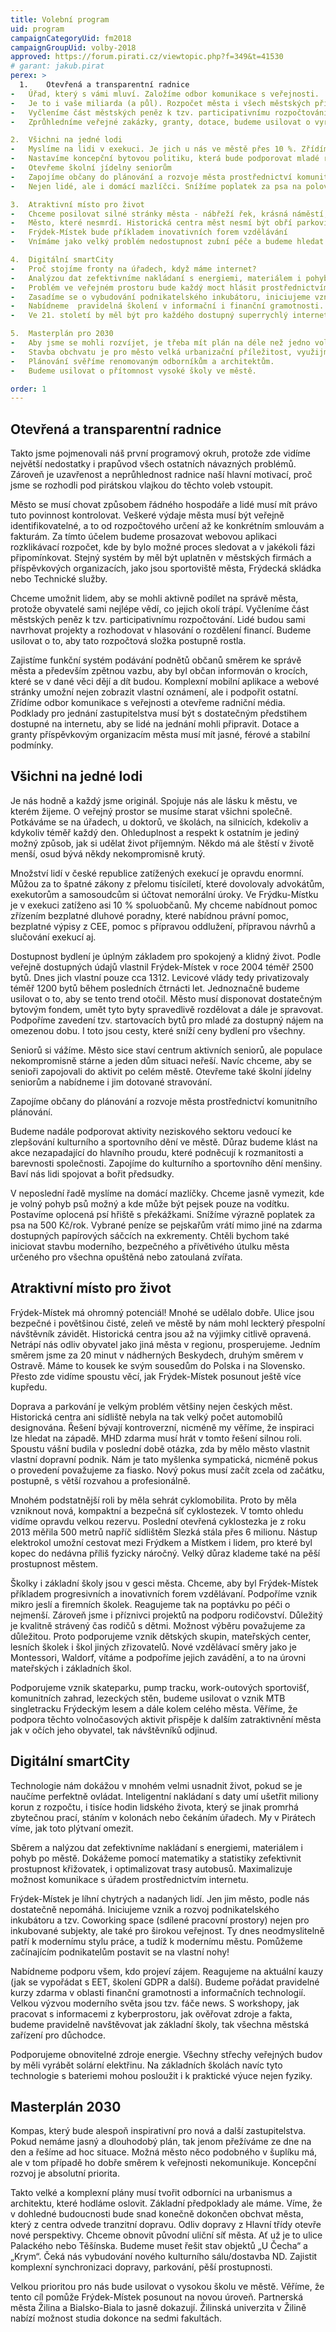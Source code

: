 ```yaml
---
title: Volební program
uid: program
campaignCategoryUid: fm2018
campaignGroupUid: volby-2018
approved: https://forum.pirati.cz/viewtopic.php?f=349&t=41530
# garant: jakub.pirat
perex: >
  1.	Otevřená a transparentní radnice
-	Úřad, který s vámi mluví. Založíme odbor komunikace s veřejnosti.
-	Je to i vaše miliarda (a půl). Rozpočet města i všech městských příspěvkových organizací bude veřejný a rozklikávací. Stejně tak všechny funkce v dozorčích radách a orgánech těchto společností budou veřejné a snadno dohledatelné.
-	Vyčleníme část městských peněz k tzv. participativnímu rozpočtování. Lidé budou sami navrhovat projekty a rozhodovat v hlasování o rozdělení financí.
-	Zprůhledníme veřejné zakázky, granty, dotace, budeme usilovat o vyrovnaný rozpočet.

2.	Všichni na jedné lodi
-	Myslíme na lidi v exekuci. Je jich u nás ve městě přes 10 %. Zřídíme bezplatnou dluhovou poradnu. 
-	Nastavíme koncepční bytovou politiku, která bude podporovat mladé rodiny a rodiče samoživitele. Budeme zvyšovat podíl městských bytů.
-	Otevřeme školní jídelny seniorům
-	Zapojíme občany do plánování a rozvoje města prostřednictví komunitního plánování.
-	Nejen lidé, ale i domácí mazlíčci. Snížíme poplatek za psa na polovinu. Zřídíme oplocená psí hřiště, vybudujeme moderní a bezpečný městský útulek pro zvířata.

3.	Atraktivní místo pro život
-	Chceme posilovat silné stránky města - nábřeží řek, krásná náměstí, kulturu ve městě, parky. Minimálně 1% z rozpočtu půjde na umění.
-	Město, které nesmrdí. Historická centra měst nesmí být obří parkoviště. Tomu pomůže kvalitní  MHD zdarma, tak i budování nových a bezpečných tras pro pěší i cyklisty. Budeme hledat progresivní řešení parkování na sídlištích.
-	Frýdek-Místek bude příkladem inovativních forem vzdělávání
-	Vnímáme jako velký problém nedostupnost zubní péče a budeme hledat řešení.

4.	Digitální smartCity
-	Proč stojíme fronty na úřadech, když máme internet?
-	Analýzou dat zefektivníme nakládaní s energiemi, materiálem i pohyb po městě. 
-	Problém ve veřejném prostoru bude každý moct hlásit prostřednictvím aplikace.
-	Zasadíme se o vybudování podnikatelského inkubátoru, iniciujeme vznik co-workingového centra. Dáme šanci start-upům.
-	Nabídneme  pravidelná školení v informační i finanční gramotnosti. 
-	Ve 21. století by měl být pro každého dostupný superrychlý internet přes optické vlákno. Wi-Fi ve všech veřejných prostorech je samozřejmostí.

5.	Masterplán pro 2030
-	Aby jsme se mohli rozvíjet, je třeba mít plán na déle než jedno volební období
-	Stavba obchvatu je pro město velká urbanizační příležitost, využijme ji a obnovme původní síť ulic, využijme brownfieldy.
-	Plánování svěříme renomovaným odborníkům a architektům.
-	Budeme usilovat o přítomnost vysoké školy ve městě.

order: 1
---
```

## Otevřená a transparentní radnice

Takto jsme pojmenovali náš první programový okruh, protože zde vidíme největší nedostatky i prapůvod všech ostatních návazných problémů. Zároveň je uzavřenost a neprůhlednost radnice naší hlavní motivací, proč jsme se rozhodli pod pirátskou vlajkou do těchto voleb vstoupit.

Město se musí chovat způsobem řádného hospodáře a lidé musí mít právo tuto povinnost kontrolovat. Veškeré výdaje města musí být veřejně identifikovatelné, a to od rozpočtového určení až ke konkrétním smlouvám a fakturám. Za tímto účelem budeme prosazovat webovou aplikaci rozklikávací rozpočet, kde by bylo možné proces sledovat a v jakékoli fázi připomínkovat. Stejný systém by měl být uplatněn v městských firmách a příspěvkových organizacích, jako jsou sportoviště města, Frýdecká skládka nebo Technické služby.

Chceme umožnit lidem, aby se mohli aktivně podílet na správě města, protože obyvatelé sami nejlépe vědí, co jejich okolí trápí. Vyčleníme část městských peněz k tzv. participativnímu rozpočtování. Lidé budou sami navrhovat projekty a rozhodovat v hlasování o rozdělení financí. Budeme usilovat o to, aby tato rozpočtová složka postupně rostla.

Zajistíme funkční systém podávání podnětů občanů směrem ke správě města a především zpětnou vazbu, aby byl občan informován o krocích, které se v dané věci dějí a dít budou. Komplexní mobilní aplikace a webové stránky umožní nejen zobrazit vlastní oznámení, ale i podpořit ostatní. Zřídíme odbor komunikace s veřejnosti a otevřeme radniční média.
Podklady pro jednání zastupitelstva musí být s dostatečným předstihem dostupné na internetu, aby se lidé na jednání mohli připravit. Dotace a granty příspěvkovým organizacím města musí mít jasné, férové a stabilní podmínky.


## Všichni na jedné lodi

Je nás hodně a každý jsme originál. Spojuje nás ale lásku k městu, ve kterém žijeme. O veřejný prostor se musíme starat všichni společně. Potkáváme se na úřadech, u doktorů, ve školách, na silnicích, kdekoliv a kdykoliv téměř každý den. Ohleduplnost a respekt k ostatním je jediný možný způsob, jak si udělat život příjemným. Někdo má ale štěstí v životě menší, osud bývá někdy nekompromisně krutý. 

Množství lidí v české republice zatížených exekucí je opravdu enormní. Můžou za to špatné zákony z přelomu tisíciletí, které dovolovaly advokátům, exekutorům a samosoudcům si účtovat nemorální úroky. Ve Frýdku-Místku je v exekuci zatíženo asi 10 % spoluobčanů. My chceme nabídnout pomoc zřízením bezplatné dluhové poradny, které nabídnou právní pomoc, bezplatné výpisy z CEE, pomoc s přípravou oddlužení, přípravou návrhů a slučování exekucí aj.

Dostupnost bydlení je úplným základem pro spokojený a klidný život. Podle veřejně dostupných údajů vlastnil Frýdek-Místek v roce 2004 téměř 2500 bytů. Dnes jich vlastní pouze cca 1312. Levicové vlády tedy privatizovaly téměř 1200 bytů během posledních čtrnácti let. Jednoznačně budeme usilovat o to, aby se tento trend otočil. Město musí disponovat dostatečným bytovým fondem, umět tyto byty spravedlivě rozdělovat a dále je spravovat. Podpoříme zavedení tzv. startovacích bytů pro mladé za dostupný nájem na omezenou dobu. I toto jsou cesty, které sníží ceny bydlení pro všechny.

Seniorů si vážíme. Město sice staví centrum aktivních seniorů, ale populace nekompromisně stárne a jeden dům situaci neřeší. Navíc chceme, aby se senioři zapojovali do aktivit po celém městě. Otevřeme také školní jídelny seniorům a nabídneme i jim dotované stravování. 

Zapojíme občany do plánování a rozvoje města prostřednictví komunitního plánování. 

Budeme nadále podporovat aktivity neziskového sektoru vedoucí ke zlepšování kulturního a sportovního dění ve městě. Důraz budeme klást na akce nezapadající do hlavního proudu, které podněcují k rozmanitosti a barevnosti společnosti. Zapojíme do kulturního a sportovního dění menšiny. Baví nás lidi spojovat a bořit předsudky.

V neposlední řadě myslíme na domácí mazlíčky. Chceme jasně vymezit, kde je volný pohyb psů možný a kde může být pejsek pouze na vodítku. Postavíme oplocená psí hřiště s překážkami. Snížíme výrazně poplatek za psa na 500 Kč/rok. Vybrané peníze se pejskařům vrátí mimo jiné na zdarma dostupných papírových sáčcích na exkrementy. Chtěli bychom také iniciovat stavbu moderního, bezpečného a přívětivého útulku města určeného pro všechna opuštěná nebo zatoulaná zvířata.


## Atraktivní místo pro život

Frýdek-Místek má ohromný potenciál! Mnohé se udělalo dobře. Ulice jsou bezpečné i povětšinou čisté, zeleň ve městě by nám mohl leckterý přespolní návštěvník závidět. Historická centra jsou až na výjimky citlivě opravená. Netrápí nás odliv obyvatel jako jiná města v regionu, prosperujeme. Jedním směrem jsme za 20 minut v nádherných Beskydech, druhým směrem v Ostravě.  Máme to kousek ke svým sousedům do Polska i na Slovensko. Přesto zde vidíme spoustu věcí, jak Frýdek-Místek posunout ještě více kupředu.

Doprava a parkování je velkým problém většiny nejen českých měst. Historická centra ani sídliště nebyla na tak velký počet automobilů designována. Řešení bývají kontroverzní, nicméně my věříme, že inspiraci lze hledat na západě. MHD zdarma musí hrát v tomto řešení silnou roli. Spoustu vášní budila v poslední době otázka, zda by mělo město vlastnit vlastní dopravní podnik. Nám je tato myšlenka sympatická, nicméně pokus o provedení považujeme za fiasko. Nový pokus musí začít zcela od začátku, postupně, s větší rozvahou a profesionálně.

Mnohém podstatnější roli by měla sehrát cyklomobilita. Proto by měla vzniknout nová, kompaktní a bezpečná síť cyklostezek. V tomto ohledu vidíme opravdu velkou rezervu. Poslední otevřená cyklostezka je z roku 2013 měřila 500 metrů napříč sídlištěm Slezká stála přes 6 milionu. Nástup elektrokol umožní cestovat mezi Frýdkem a Místkem i lidem, pro které byl kopec do nedávna příliš fyzicky náročný. Velký důraz klademe také na pěší prostupnost městem. 

Školky i základní školy jsou v gesci města. Chceme, aby byl Frýdek-Místek příkladem progresivních a inovativních forem vzdělávaní. Podpoříme vznik mikro jeslí a firemních školek. Reagujeme tak na poptávku po péči o nejmenší. Zároveň jsme i příznivci projektů na podporu rodičovství. Důležitý je kvalitně strávený čas rodičů s dětmi. Možnost výběru považujeme za důležitou. Proto podporujeme vznik dětských skupin, mateřských center, lesních školek i škol jiných zřizovatelů. Nové vzdělávací směry jako je Montessori, Waldorf, vítáme a podpoříme jejich zavádění, a to na úrovni mateřských i základních škol. 

Podporujeme vznik skateparku, pump tracku, work-outových sportovišť, komunitních zahrad, lezeckých stěn, budeme usilovat o vznik MTB singletracku Frýdeckým lesem a dále kolem celého města.  Věříme, že podpora těchto volnočasových aktivit přispěje k dalším zatraktivnění města jak v očích jeho obyvatel, tak návštěvníků odjinud.


## Digitální smartCity

Technologie nám dokážou v mnohém velmi usnadnit život, pokud se je naučíme perfektně ovládat. Inteligentní nakládaní s daty umí ušetřit miliony korun z rozpočtu, i tisíce hodin lidského života, který se jinak promrhá zbytečnou prací, stáním v kolonách nebo čekáním úřadech. My v Pirátech víme, jak toto plýtvaní omezit. 

Sběrem a nalýzou dat zefektivníme nakládaní s energiemi, materiálem i pohyb po městě. Dokážeme pomocí matematiky a statistiky zefektivnit prostupnost křižovatek, i optimalizovat trasy autobusů. Maximalizuje možnost komunikace s úřadem prostřednictvím internetu. 

Frýdek-Místek  je líhní chytrých a nadaných lidí. Jen jim město, podle nás dostatečně nepomáhá. Iniciujeme vznik a rozvoj podnikatelského inkubátoru a tzv. Coworking space (sdílené pracovní prostory) nejen pro inkubované subjekty, ale také pro širokou veřejnost. Ty dnes neodmyslitelně patří k modernímu stylu práce, a tudíž k modernímu městu. Pomůžeme začínajícím podnikatelům postavit se na vlastní nohy!

Nabídneme podporu všem, kdo projeví zájem. Reagujeme na aktuální kauzy (jak se vypořádat s EET, školení GDPR a další). Budeme pořádat pravidelné kurzy zdarma v oblasti finanční gramotnosti a informačních technologií. Velkou výzvou moderního světa jsou tzv. fáče news. S workshopy, jak pracovat s informacemi z kyberprostoru, jak ověřovat zdroje a fakta, budeme pravidelně navštěvovat jak základní školy, tak všechna městská zařízení pro důchodce.

Podporujeme obnovitelné zdroje energie. Všechny střechy veřejných budov by měli vyrábět solární elektřinu. Na základních školách navíc tyto technologie s bateriemi mohou posloužit i k praktické výuce nejen fyziky.


## Masterplán 2030

Kompas, který bude alespoň inspirativní pro nová  a další zastupitelstva. Pokud nemáme jasný a dlouhodobý plán, tak jenom přežíváme ze dne na den a řešíme ad hoc situace.  Možná město něco podobného v šuplíku má, ale v tom případě  ho dobře směrem k veřejnosti nekomunikuje.  Koncepční rozvoj je absolutní priorita.

Takto velké a komplexní plány musí tvořit odborníci na urbanismus a architektu, které hodláme oslovit. Základní předpoklady ale máme. Víme, že v dohledné budoucnosti bude snad konečně dokončen obchvat města, který z centra odvede tranzitní dopravu. Odliv dopravy z Hlavní třídy otevře nové perspektivy. Chceme obnovit původní uliční síť města.  Ať už je to ulice Palackého nebo Těšínska. Budeme muset řešit stav objektů „U Čecha“ a „Krym“. Čeká nás vybudování nového kulturního sálu/dostavba ND.  Zajistit komplexní synchronizaci dopravy, parkování, pěší prostupnosti.

Velkou prioritou pro nás bude usilovat o vysokou školu ve městě. Věříme, že tento cíl pomůže Frýdek-Místek  posunout na novou úroveň. Partnerská města Žilina a Bialsko-Biala to jasně dokazují. Žilinská univerzita v Žilině nabízí možnost studia dokonce na sedmi fakultách.

